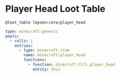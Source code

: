 # Player Head Loot Table

`@loot_table lepsen:core/player_head`
```yaml
type: minecraft:generic
pools:
  - rolls: 1
    entries:
      - type: minecraft:item
        name: minecraft:player_head
        functions:
          - function: minecraft:fill_player_head
            entity: this
```
